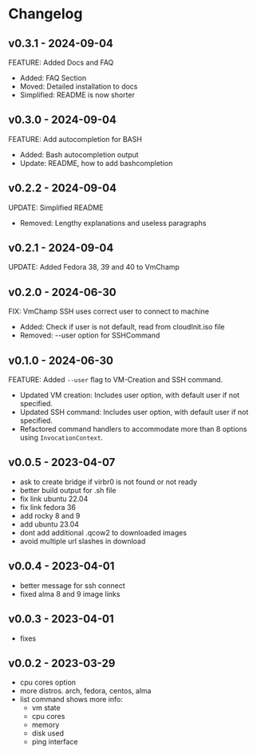 # Changelog

## v0.3.1 - 2024-09-04
FEATURE: Added Docs and FAQ

- Added: FAQ Section
- Moved: Detailed installation to docs
- Simplified: README is now shorter


## v0.3.0 - 2024-09-04
FEATURE: Add autocompletion for BASH

- Added: Bash autocompletion output
- Update: README, how to add bashcompletion


## v0.2.2 - 2024-09-04
UPDATE: Simplified README

- Removed: Lengthy explanations and useless paragraphs


## v0.2.1 - 2024-09-04
UPDATE: Added Fedora 38, 39 and 40 to VmChamp


## v0.2.0 - 2024-06-30
FIX: VmChamp SSH uses correct user to connect to machine

- Added: Check if user is not default, read from cloudInit.iso file
- Removed: --user option for SSHCommand


## v0.1.0 - 2024-06-30
FEATURE: Added `--user` flag to VM-Creation and SSH command.

- Updated VM creation: Includes user option, with default user if not specified.
- Updated SSH command: Includes user option, with default user if not specified.
- Refactored command handlers to accommodate more than 8 options using `InvocationContext`.


## v0.0.5 - 2023-04-07

- ask to create bridge if virbr0 is not found or not ready
- better build output for .sh file
- fix link ubuntu 22.04
- fix link fedora 36
- add rocky 8 and 9
- add ubuntu 23.04
- dont add additional .qcow2 to downloaded images
- avoid multiple url slashes in download

## v0.0.4 - 2023-04-01

- better message for ssh connect
- fixed alma 8 and 9 image links

##  v0.0.3 - 2023-04-01

- fixes

##  v0.0.2 - 2023-03-29

- cpu cores option
- more distros. arch, fedora, centos, alma
- list command shows more info:
  - vm state
  - cpu cores
  - memory
  - disk used
  - ping interface
